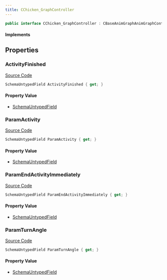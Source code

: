 ```yaml
---
title: CChicken_GraphController
---
```


```csharp
public interface CChicken_GraphController : CBaseAnimGraphAnimGraphController, CAnimGraphControllerBase, ISchemaClass<CAnimGraphControllerBase>, ISchemaClass<CBaseAnimGraphAnimGraphController>, ISchemaClass<CChicken_GraphController>, ISchemaField, ISchemaClass, INativeHandle
```

#### Implements

## Properties

### ActivityFinished

[Source Code](https://github.com/swiftly-solution/swiftlys2/blob/main/managed/src/SwiftlyS2.Generated/Schemas/Interfaces/CChicken_GraphController.cs#L24)

```csharp
SchemaUntypedField ActivityFinished { get; }
```

#### Property Value

- [SchemaUntypedField](/docs/api/shared/schemas/schemauntypedfield)

### ParamActivity

[Source Code](https://github.com/swiftly-solution/swiftlys2/blob/main/managed/src/SwiftlyS2.Generated/Schemas/Interfaces/CChicken_GraphController.cs#L18)

```csharp
SchemaUntypedField ParamActivity { get; }
```

#### Property Value

- [SchemaUntypedField](/docs/api/shared/schemas/schemauntypedfield)

### ParamEndActivityImmediately

[Source Code](https://github.com/swiftly-solution/swiftlys2/blob/main/managed/src/SwiftlyS2.Generated/Schemas/Interfaces/CChicken_GraphController.cs#L21)

```csharp
SchemaUntypedField ParamEndActivityImmediately { get; }
```

#### Property Value

- [SchemaUntypedField](/docs/api/shared/schemas/schemauntypedfield)

### ParamTurnAngle

[Source Code](https://github.com/swiftly-solution/swiftlys2/blob/main/managed/src/SwiftlyS2.Generated/Schemas/Interfaces/CChicken_GraphController.cs#L27)

```csharp
SchemaUntypedField ParamTurnAngle { get; }
```

#### Property Value

- [SchemaUntypedField](/docs/api/shared/schemas/schemauntypedfield)

